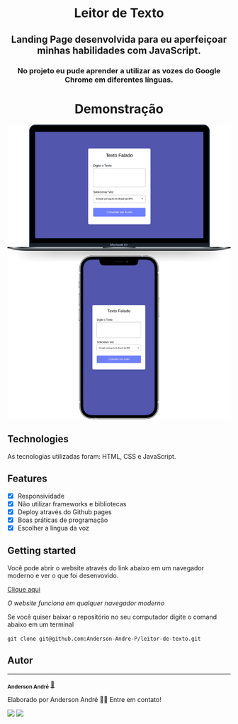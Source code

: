 <h1 align="center">
  Leitor de Texto
</h1>

<h2 align="center">
   Landing Page desenvolvida para eu aperfeiçoar minhas habilidades com JavaScript.
</h2>

<h3 align="center">
    No projeto eu pude aprender a utilizar as vozes do Google Chrome em diferentes línguas.
</h3>

<h1 align="center">Demonstração</h1>

![Demonstração do site](/Demo.png)

## Technologies

As tecnologias utilizadas foram: HTML, CSS e JavaScript.

## Features

- [x] Responsividade
- [x] Não utilizar frameworks e bibliotecas
- [x] Deploy através do Github pages
- [x] Boas práticas de programação
- [x] Escolher a língua da voz

## Getting started

Você pode abrir o website através do link abaixo em um navegador moderno e ver o que foi desenvovido.

<a href="https://anderson-andre-p.github.io/leitor-de-texto/" target="" alt="Website">Clique aqui</a>

<!-- `https://anderson-andre-p.github.io/christmas-website/` -->

_O website funciona em qualquer navegador moderno_

Se você quiser baixar o repositório no seu computador digite o comand abaixo em um terminal

`git clone git@github.com:Anderson-Andre-P/leitor-de-texto.git`

## Autor

---

<a href="https://www.linkedin.com/in/anderson-andre-pereira/">
 <!-- <img style="border-radius: 50%;" src="" width="100px;" alt=""/> -->
 <!-- <br /> -->
 <sub><b>Anderson André</b></sub></a> <a href="https://www.linkedin.com/in/anderson-andre-pereira/" title="LinkedIn">🚀</a>

Elaborado por Anderson André 👋🏽 Entre em contato!

 <div> 
  <a href = "mailto:andreandersoncaue.e@gmail.com"><img src="https://img.shields.io/badge/-Gmail-%23333?style=for-the-badge&logo=gmail&logoColor=white" target="_blank"></a>
  <a href="https://www.linkedin.com/in/anderson-andre-pereira/" target="_blank"><img src="https://img.shields.io/badge/-LinkedIn-%230077B5?style=for-the-badge&logo=linkedin&logoColor=white" target="_blank"></a> 
</div>
